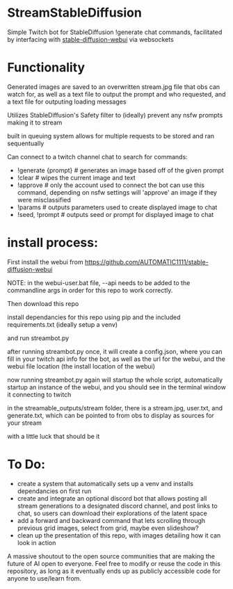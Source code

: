 # StreamStableDiffusion
Simple Twitch bot for StableDiffusion !generate chat commands, facilitated by interfacing with [stable-diffusion-webui](https://github.com/AUTOMATIC1111/stable-diffusion-webui) via websockets

# Functionality

Generated images are saved to an overwritten stream.jpg file that obs can watch for, as well as a text file to output the prompt and who requested, and a text file for outputing loading messages

Utilizes StableDiffusion's Safety filter to (ideally) prevent any nsfw prompts making it to stream

built in queuing system allows for multiple requests to be stored and ran sequentually


Can connect to a twitch channel chat to search for commands:
- !generate {prompt} # generates an image based off of the given prompt
- !clear             # wipes the current image and text
- !approve           # only the account used to connect the bot can use this command, depending on nsfw settings will 'approve' an image if they were misclassified
- !params            # outputs parameters used to create displayed image to chat
- !seed, !prompt     # outputs seed or prompt for displayed image to chat

# install process: 
First install the webui from https://github.com/AUTOMATIC1111/stable-diffusion-webui

NOTE: in the webui-user.bat file, --api needs to be added to the commandline args in order for this repo to work correctly.

Then download this repo

install dependancies for this repo using pip and the included requirements.txt (ideally setup a venv)

and run streambot.py

after running streambot.py once, it will create a config.json, where you can fill in your twitch api info for the bot, as well as the url for the webui, and the webui file location (the install location of the webui)

now running streambot.py again will startup the whole script, automatically startup an instance of the webui, and you should see in the terminal window it connecting to twitch

in the streamable_outputs/stream folder, there is a stream.jpg, user.txt, and generate.txt, which can be pointed to from obs to display as sources for your stream

with a little luck that should be it

# To Do:
- create a system that automatically sets up a venv and installs dependancies on first run
- create and integrate an optional discord bot that allows posting all stream generations to a designated discord channel, and post links to chat, so users can download their explorations of the latent space
- add a forward and backward command that lets scrolling through previous grid images, select from grid, maybe even slideshow?
- clean up the presentation of this repo, with images detailing how it can look in action

A massive shoutout to the open source communities that are making the future of AI open to everyone.
Feel free to modify or reuse the code in this repository, as long as it eventually ends up as publicly accessible code for anyone to use/learn from.
